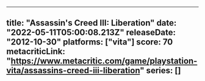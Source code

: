 
---
title: "Assassin's Creed III: Liberation"
date: "2022-05-11T05:00:08.213Z"
releaseDate: "2012-10-30"
platforms: ["vita"]
score: 70
metacriticLink: "https://www.metacritic.com/game/playstation-vita/assassins-creed-iii-liberation"
series: []
---
